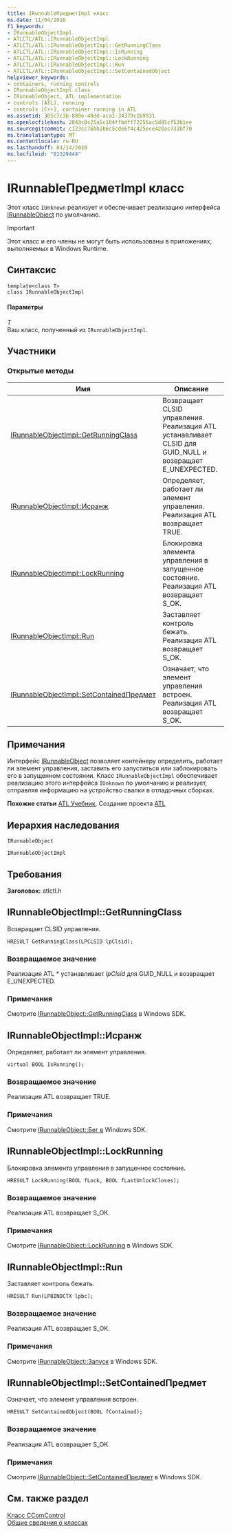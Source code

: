 ```yaml
---
title: IRunnableПредметImpl класс
ms.date: 11/04/2016
f1_keywords:
- IRunnableObjectImpl
- ATLCTL/ATL::IRunnableObjectImpl
- ATLCTL/ATL::IRunnableObjectImpl::GetRunningClass
- ATLCTL/ATL::IRunnableObjectImpl::IsRunning
- ATLCTL/ATL::IRunnableObjectImpl::LockRunning
- ATLCTL/ATL::IRunnableObjectImpl::Run
- ATLCTL/ATL::IRunnableObjectImpl::SetContainedObject
helpviewer_keywords:
- containers, running controls
- IRunnableObjectImpl class
- IRunnableObject, ATL implementation
- controls [ATL], running
- controls [C++], container running in ATL
ms.assetid: 305c7c3b-889e-49dd-aca1-34379c1b9931
ms.openlocfilehash: 2843c0c25a5c104ffbdff72255ac5d85cf53b1ee
ms.sourcegitcommit: c123cc76bb2b6c5cde6f4c425ece420ac733bf70
ms.translationtype: MT
ms.contentlocale: ru-RU
ms.lasthandoff: 04/14/2020
ms.locfileid: "81329444"
---
```

# <a name="irunnableobjectimpl-class"></a>IRunnableПредметImpl класс

Этот класс `IUnknown` реализует и обеспечивает реализацию интерфейса [IRunnableObject](/windows/win32/api/objidl/nn-objidl-irunnableobject) по умолчанию.

> [!IMPORTANT]
> Этот класс и его члены не могут быть использованы в приложениях, выполняемых в Windows Runtime.

## <a name="syntax"></a>Синтаксис

```
template<class T>
class IRunnableObjectImpl
```

#### <a name="parameters"></a>Параметры

*T*<br/>
Ваш класс, полученный из `IRunnableObjectImpl`.

## <a name="members"></a>Участники

### <a name="public-methods"></a>Открытые методы

|Имя|Описание|
|----------|-----------------|
|[IRunnableObjectImpl::GetRunningClass](#getrunningclass)|Возвращает CLSID управления. Реализация ATL устанавливает CLSID для GUID_NULL и возвращает E_UNEXPECTED.|
|[IRunnableObjectImpl::Исранж](#isrunning)|Определяет, работает ли элемент управления. Реализация ATL возвращает TRUE.|
|[IRunnableObjectImpl::LockRunning](#lockrunning)|Блокировка элемента управления в запущенное состояние. Реализация ATL возвращает S_OK.|
|[IRunnableObjectImpl::Run](#run)|Заставляет контроль бежать. Реализация ATL возвращает S_OK.|
|[IRunnableObjectImpl::SetContainedПредмет](#setcontainedobject)|Означает, что элемент управления встроен. Реализация ATL возвращает S_OK.|

## <a name="remarks"></a>Примечания

Интерфейс [IRunnableObject](/windows/win32/api/objidl/nn-objidl-irunnableobject) позволяет контейнеру определить, работает ли элемент управления, заставить его запуститься или заблокировать его в запущенном состоянии. Класс `IRunnableObjectImpl` обеспечивает реализацию этого интерфейса `IUnknown` по умолчанию и реализует, отправляя информацию на устройство свалки в отладочных сборках.

**Похожие статьи** [ATL Учебник](../../atl/active-template-library-atl-tutorial.md), Создание проекта [ATL](../../atl/reference/creating-an-atl-project.md)

## <a name="inheritance-hierarchy"></a>Иерархия наследования

`IRunnableObject`

`IRunnableObjectImpl`

## <a name="requirements"></a>Требования

**Заголовок:** atlctl.h

## <a name="irunnableobjectimplgetrunningclass"></a><a name="getrunningclass"></a>IRunnableObjectImpl::GetRunningClass

Возвращает CLSID управления.

```
HRESULT GetRunningClass(LPCLSID lpClsid);
```

### <a name="return-value"></a>Возвращаемое значение

Реализация ATL \* устанавливает *lpClsid* для GUID_NULL и возвращает E_UNEXPECTED.

### <a name="remarks"></a>Примечания

Смотрите [IRunnableObject::GetRunningClass](/windows/win32/api/objidl/nf-objidl-irunnableobject-getrunningclass) в Windows SDK.

## <a name="irunnableobjectimplisrunning"></a><a name="isrunning"></a>IRunnableObjectImpl::Исранж

Определяет, работает ли элемент управления.

```
virtual BOOL IsRunning();
```

### <a name="return-value"></a>Возвращаемое значение

Реализация ATL возвращает TRUE.

### <a name="remarks"></a>Примечания

Смотрите [IRunnableObject::Бег в](/windows/win32/api/objidl/nf-objidl-irunnableobject-isrunning) Windows SDK.

## <a name="irunnableobjectimpllockrunning"></a><a name="lockrunning"></a>IRunnableObjectImpl::LockRunning

Блокировка элемента управления в запущенное состояние.

```
HRESULT LockRunning(BOOL fLock, BOOL fLastUnlockCloses);
```

### <a name="return-value"></a>Возвращаемое значение

Реализация ATL возвращает S_OK.

### <a name="remarks"></a>Примечания

Смотрите [IRunnableObject::LockRunning](/windows/win32/api/objidl/nf-objidl-irunnableobject-lockrunning) в Windows SDK.

## <a name="irunnableobjectimplrun"></a><a name="run"></a>IRunnableObjectImpl::Run

Заставляет контроль бежать.

```
HRESULT Run(LPBINDCTX lpbc);
```

### <a name="return-value"></a>Возвращаемое значение

Реализация ATL возвращает S_OK.

### <a name="remarks"></a>Примечания

Смотрите [IRunnableObject::Запуск](/windows/win32/api/objidl/nf-objidl-irunnableobject-run) в Windows SDK.

## <a name="irunnableobjectimplsetcontainedobject"></a><a name="setcontainedobject"></a>IRunnableObjectImpl::SetContainedПредмет

Означает, что элемент управления встроен.

```
HRESULT SetContainedObject(BOOL fContained);
```

### <a name="return-value"></a>Возвращаемое значение

Реализация ATL возвращает S_OK.

### <a name="remarks"></a>Примечания

Смотрите [IRunnableObject::SetContainedПредмет](/windows/win32/api/objidl/nf-objidl-irunnableobject-setcontainedobject) в Windows SDK.

## <a name="see-also"></a>См. также раздел

[Класс CComControl](../../atl/reference/ccomcontrol-class.md)<br/>
[Общие сведения о классах](../../atl/atl-class-overview.md)
